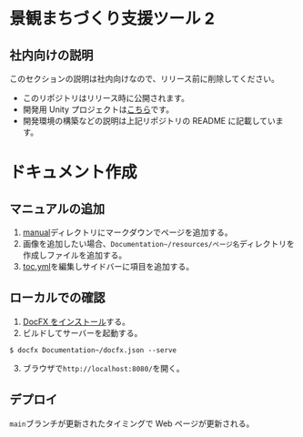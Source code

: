 # 景観まちづくり支援ツール 2

## 社内向けの説明

このセクションの説明は社内向けなので、リリース前に削除してください。

- このリポジトリはリリース時に公開されます。
- 開発用 Unity プロジェクトは[こちら](https://github.com/Synesthesias/Landscape-Design-Tool-2-Dev)です。
- 開発環境の構築などの説明は上記リポジトリの README に記載しています。

# ドキュメント作成

## マニュアルの追加

1. [manual](../manual)ディレクトリにマークダウンでページを追加する。
2. 画像を追加したい場合、`Documentation~/resources/ページ名`ディレクトリを作成しファイルを追加する。
3. [toc.yml](../manual/toc.yml)を編集しサイドバーに項目を追加する。

## ローカルでの確認

1. [DocFX をインストール](https://dotnet.github.io/docfx/tutorial/docfx_getting_started.html#2-use-docfx-as-a-command-line-tool)する。
2. ビルドしてサーバーを起動する。

```
$ docfx Documentation~/docfx.json --serve
```

3. ブラウザで`http://localhost:8080/`を開く。

## デプロイ

`main`ブランチが更新されたタイミングで Web ページが更新される。
